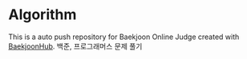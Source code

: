 # Algorithm
This is a auto push repository for Baekjoon Online Judge created with [BaekjoonHub](https://github.com/BaekjoonHub/BaekjoonHub).
백준, 프로그래머스 문제 풀기

